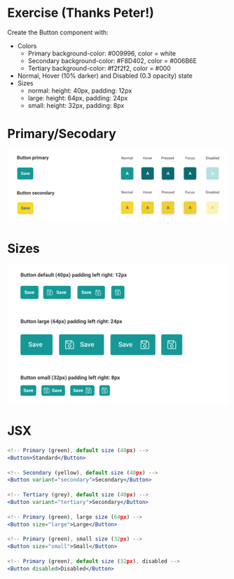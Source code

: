 # Exercise (Thanks Peter!)

Create the Button component with:

- Colors
  - Primary background-color: #009996, color = white
  - Secondary background-color: #F8D402, color = #006B6E
  - Tertiary background-color: #f2f2f2, color = #000
- Normal, Hover (10% darker) and Disabled (0.3 opacity) state
- Sizes
  - normal: height: 40px, padding: 12px
  - large: height: 64px, padding: 24px
  - small: height: 32px, padding: 8px

# Primary/Secodary

<img src="./styling-button1.png" />

# Sizes

<img src="./styling-button-sizes.png" />

# JSX

```jsx
<!-- Primary (green), default size (40px) -->
<Button>Standard</Button>

<!-- Secondary (yellow), default size (40px) -->
<Button variant="secondary">Secondary</Button>

<!-- Tertiary (grey), default size (40px) -->
<Button variant="tertiary">Secondary</Button>

<!-- Primary (green), large size (64px) -->
<Button size="large">Large</Button>

<!-- Primary (green), small size (32px) -->
<Button size="small">Small</Button>

<!-- Primary (green), default size (32px), disabled -->
<Button disabled>Disabled</Button>
```
